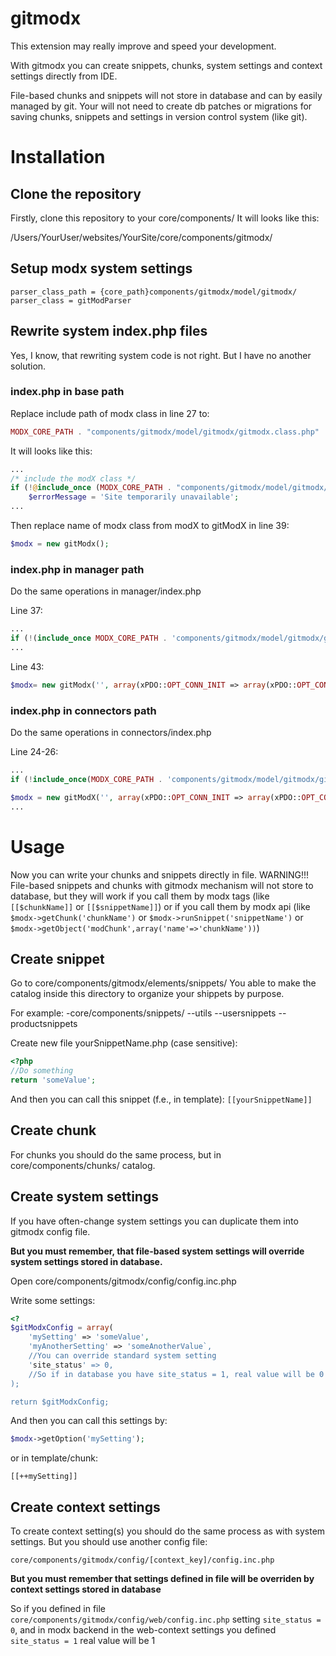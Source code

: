 # gitmodx

This extension may really improve and speed your development.

With gitmodx you can create snippets, chunks, system settings and context settings directly from IDE.

File-based chunks and snippets will not store in database and can by easily managed by git. Your will not need to create db patches or migrations for saving chunks, snippets and settings in version control system (like git).

Installation
============

Clone the repository
--------------------

Firstly, clone this repository to your core/components/ 
It will looks like this:

/Users/YourUser/websites/YourSite/core/components/gitmodx/

Setup modx system settings
--------------------------
```
parser_class_path = {core_path}components/gitmodx/model/gitmodx/
parser_class = gitModParser
```


Rewrite system index.php files
------------------------------
Yes, I know, that rewriting system code is not right. But I have no another solution.

### index.php in base path

Replace include path of modx class in line 27 to:
```php
MODX_CORE_PATH . "components/gitmodx/model/gitmodx/gitmodx.class.php"
```

It will looks like this:
```php
...
/* include the modX class */
if (!@include_once (MODX_CORE_PATH . "components/gitmodx/model/gitmodx/gitmodx.class.php")) {
    $errorMessage = 'Site temporarily unavailable';
...
```

Then replace name of modx class from modX to gitModX in line 39:
```php
$modx = new gitModx();
```


### index.php in manager path

Do the same operations in manager/index.php

Line 37:
```php
...
if (!(include_once MODX_CORE_PATH . 'components/gitmodx/model/gitmodx/gitmodx.class.php')) {
...
```

Line 43:
```php
$modx= new gitModx('', array(xPDO::OPT_CONN_INIT => array(xPDO::OPT_CONN_MUTABLE => true)));
```

### index.php in connectors path

Do the same operations in connectors/index.php

Line 24-26:
```php
...
if (!include_once(MODX_CORE_PATH . 'components/gitmodx/model/gitmodx/gitmodx.class.php')) die();

$modx = new gitModX('', array(xPDO::OPT_CONN_INIT => array(xPDO::OPT_CONN_MUTABLE => true)));
...
```


Usage
=====
Now you can write your chunks and snippets directly in file.
WARNING!!! File-based snippets and chunks with gitmodx mechanism will not store to database, but they will work if you call
them by modx tags (like `[[$chunkName]]` or `[[$snippetName]]`) or if you call them by modx api (like `$modx->getChunk('chunkName')`
or `$modx->runSnippet('snippetName')` or `$modx->getObject('modChunk',array('name'=>'chunkName'))`)

Create snippet
--------------
Go to core/components/gitmodx/elements/snippets/
You able to make the catalog inside this directory to organize your shippets by purpose.

For example:
-core/components/snippets/
--utils
--usersnippets
--productsnippets


Create new file yourSnippetName.php (case sensitive):
```php
<?php
//Do something
return 'someValue';
```

And then you can call this snippet (f.e., in template):
`[[yourSnippetName]]`

Create chunk
------------
For chunks you should do the same process, but in core/components/chunks/ catalog.

Create system settings
----------------------
If you have often-change system settings you can duplicate them into gitmodx config file.

**But you must remember, that file-based system settings will override system settings stored in database.**

Open core/components/gitmodx/config/config.inc.php

Write some settings:

```php
<?
$gitModxConfig = array(
    'mySetting' => 'someValue',
    'myAnotherSetting' => 'someAnotherValue`,
    //You can override standard system setting
    'site_status' => 0,
    //So if in database you have site_status = 1, real value will be 0
);

return $gitModxConfig;
```

And then you can call this settings by:

```php
$modx->getOption('mySetting');
```

or in template/chunk:

```
[[++mySetting]]
```


Create context settings
-----------------------
To create context setting(s) you should do the same process as with system settings. But you should use another config file:

```
core/components/gitmodx/config/[context_key]/config.inc.php
```

**But you must remember that settings defined in file will be overriden by context settings stored in database**

So if you defined in file `core/components/gitmodx/config/web/config.inc.php` setting `site_status = 0`, and in modx backend
in the web-context settings you defined `site_status = 1` real value will be 1